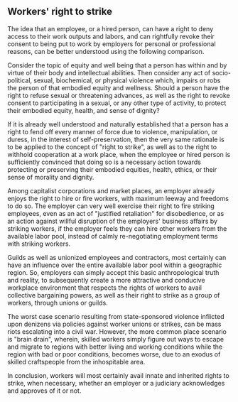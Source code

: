 ## Workers' right to strike

The idea that an employee, or a hired person, can have a right to deny access to their work outputs and labors, and can rightfully revoke their consent to being put to work by employers for personal or professional reasons, can be better understood using the following comparison. 

Consider the topic of equity and well being that a person has within and by virtue of their body and intellectual abilities. Then consider any act of socio-political, sexual, biochemical, or physical violence which, impairs or robs the person of that embodied equity and wellness. Should a person have the right to refuse sexual or threatening advances, as well as the right to revoke consent to participating in a sexual, or any other type of activity, to protect their embodied equity, health, and sense of dignity? 

If it is already well understood and naturally established that a person has a right to fend off every manner of force due to violence, manipulation, or duress, in the interest of self-preservation, then the very same rationale is to be applied to the concept of "right to strike", as well as to the right to withhold cooperation at a work place, when the employee or hired person is sufficiently convinced that doing so is a necessary action towards protecting or preserving their embodied equities, health, ethics, or their sense of morality and dignity.   

Among capitalist corporations and market places, an employer already enjoys the right to hire or fire workers, with maximum leeway and freedoms to do so. The employer can very well exercise their right to fire striking employees, even as an act of "justified retaliation" for disobedience, or as an action against willful disruption of the employers' business affairs by striking workers, if the employer feels they can hire other workers from the available labor pool, instead of calmly re-negotiating employment terms with striking workers. 

Guilds as well as unionized employees and contractors, most certainly can have an influence over the entire available labor pool within a geographic region. So, employers can simply accept this basic anthropological truth and reality, to subsequently create a more attractive and conducive workplace environment that respects the rights of workers to avail collective bargaining powers, as well as their right to strike as a group of workers, through unions or guilds.   

The worst case scenario resulting from state-sponsored violence inflicted upon denizens via policies against worker unions or strikes, can be mass riots escalating into a civil war. However, the more common place scenario is "brain drain", wherein, skilled workers simply figure out ways to escape and migrate to regions with better living and working conditions while the region with bad or poor conditions, becomes worse, due to an exodus of skilled craftspeople from the inhospitable area. 

In conclusion, workers will most certainly avail innate and inherited rights to strike, when necessary, whether an employer or a judiciary acknowledges and approves of it or not. 